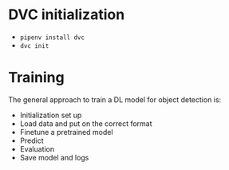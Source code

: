 # DVC initialization

- `pipenv install dvc`
- `dvc init`

# Training

The general approach to train a DL model for object detection is:

- Initialization set up
- Load data and put on the correct format
- Finetune a pretrained model
- Predict
- Evaluation
- Save model and logs
